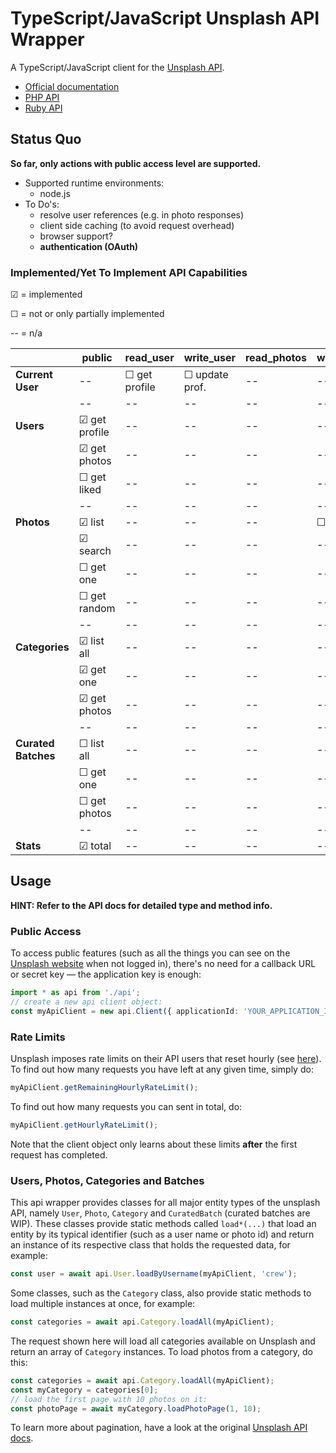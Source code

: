 # TypeScript/JavaScript Unsplash API Wrapper
A TypeScript/JavaScript client for the [Unsplash API](https://unsplash.com/documentation).

- [Official documentation](https://unsplash.com/documentation)
- [PHP API](https://github.com/CrewLabs/Unsplash-PHP)
- [Ruby API](https://github.com/CrewLabs/unsplash_rb)



## Status Quo

**So far, only actions with public access level are supported.**

- Supported runtime environments:
	- node.js
- To Do's:
	- resolve user references (e.g. in photo responses)
	- client side caching (to avoid request overhead)
	- browser support?
	- **authentication (OAuth)**

### Implemented/Yet To Implement API Capabilities

 ☑ = implemented

 ☐ = not or only partially implemented

-- = n/a

|                    | public        | read_user     | write_user    | read_photos   | write_photos  | write_likes   |
|--------------------|---------------|---------------|---------------|---------------|---------------|---------------|
| **Current User**   | --            | ☐ get profile | ☐ update prof.| --            | --            | --            |
|                    | --            | --            | --            | --            | --            | --            |
| **Users**          | ☑ get profile | --            | --            | --            | --            | --            |
|                    | ☑ get photos  | --            | --            | --            | --            | --            |
|                    | ☐ get liked   | --            | --            | --            | --            | --            |
|                    | --            | --            | --            | --            | --            | --            |
| **Photos**         | ☑ list        | --            | --            | --            | ☐ upload      | ☐ unlike      |
|                    | ☑ search      | --            | --            | --            | --            | --            |
|                    | ☐ get one     | --            | --            | --            | --            | --            |
|                    | ☐ get random  | --            | --            | --            | --            | --            |
|                    | --            | --            | --            | --            | --            | --            |
| **Categories**     | ☑ list all    | --            | --            | --            | --            | --            |
|                    | ☑ get one     | --            | --            | --            | --            | --            |
|                    | ☑ get photos  | --            | --            | --            | --            | --            |
|                    | --            | --            | --            | --            | --            | --            |
| **Curated Batches**| ☐ list all    | --            | --            | --            | --            | --            |
|                    | ☐ get one     | --            | --            | --            | --            | --            |
|                    | ☐ get photos  | --            | --            | --            | --            | --            |
|                    | --            | --            | --            | --            | --            | --            |
| **Stats**          | ☑ total       | --            | --            | --            | --            | --            |



## Usage

**HINT: Refer to the API docs for detailed type and method info.**

### Public Access

To access public features (such as all the things you can see on the [Unsplash website](unsplash.com) when not logged in), there's no need for a callback URL or secret key — the application key is enough:

```typescript
import * as api from './api';
// create a new api client object:
const myApiClient = new api.Client({ applicationId: 'YOUR_APPLICATION_ID', callbackUrl: undefined, secret: undefined });
```

### Rate Limits

Unsplash imposes rate limits on their API users that reset hourly (see [here](https://unsplash.com/documentation#rate-limiting)). To find out how many requests you have left at any given time, simply do:

```typescript
myApiClient.getRemainingHourlyRateLimit();
```

To find out how many requests you can sent in total, do:

```typescript
myApiClient.getHourlyRateLimit();
```

Note that the client object only learns about these limits **after** the first request has completed.

### Users, Photos, Categories and Batches

This api wrapper provides classes for all major entity types of the unsplash API, namely `User`, `Photo`, `Category` and `CuratedBatch` (curated batches are WIP). These classes provide static methods called `load*(...)` that load an entity by its typical identifier (such as a user name or photo id) and return an instance of its respective class that holds the requested data, for example:

```typescript
const user = await api.User.loadByUsername(myApiClient, 'crew');
```

Some classes, such as the `Category` class, also provide static methods to load multiple instances at once, for example:

```typescript
const categories = await api.Category.loadAll(myApiClient);
```

The request shown here will load all categories available on Unsplash and return an array of `Category` instances. To load photos from a category, do this:

```typescript
const categories = await api.Category.loadAll(myApiClient);
const myCategory = categories[0];
// load the first page with 10 photos on it:
const photoPage = await myCategory.loadPhotoPage(1, 10);
```

To learn more about pagination, have a look at the original [Unsplash API docs](https://unsplash.com/documentation#pagination).
